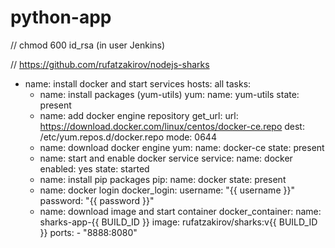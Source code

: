 # python-app

// chmod 600 id_rsa (in user Jenkins)

// https://github.com/rufatzakirov/nodejs-sharks

- name: install docker and start services
  hosts: all
  tasks:
  - name: install packages (yum-utils)
    yum:
      name: yum-utils
      state: present
  - name: add docker engine repository
    get_url:
      url: https://download.docker.com/linux/centos/docker-ce.repo
      dest: /etc/yum.repos.d/docker.repo
      mode: 0644
  - name: download docker engine
    yum:
      name: docker-ce
      state: present
  - name: start and enable docker service
    service:
      name: docker
      enabled: yes
      state: started
  - name: install pip packages
    pip:
      name: docker
      state: present
  - name: docker login
    docker_login:
      username: "{{ username }}"
      password: "{{ password }}"
  - name: download image and start container
    docker_container:
      name: sharks-app-{{ BUILD_ID }}
      image: rufatzakirov/sharks:v{{ BUILD_ID }}
      ports:
        - "8888:8080"
